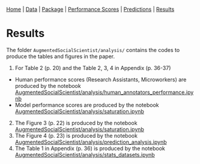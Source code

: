 [Home](../../../README.md) | [Data](../../../datasets/README.md) | [Package](../../../Core/README.md) | [Performance Scores](./saturation.md) | [Predictions](./train_predict.md) | [Results](./analysis.md)

# Results

The folder `AugmentedSocialScientist/analysis/` contains the codes to produce the tables and figures in the paper.


1. For Table 2 (p. 20) and the Table 2, 3, 4 in Appendix (p. 36-37)
- Human performance scores (Research Assistants, Microworkers) are produced by the notebook [AugmentedSocialScientist/analysis/human_annotators_performance.ipynb](../../analysis/human_annotators_performance.ipynb)
- Model performance scores are produced by the notebook [AugmentedSocialScientist/analysis/saturation.ipynb](../../analysis/saturation.ipynb)

2. The Figure 3 (p. 22) is produced by the notebook [AugmentedSocialScientist/analysis/saturation.ipynb](../../analysis/saturation.ipynb)
3. The Figure 4 (p. 23) is produced by the notebook [AugmentedSocialScientist/analysis/prediction_analysis.ipynb](../../analysis/prediction_analysis.ipynb)
4. The Table 1 in Appendix (p. 36) is produced by the notebook [AugmentedSocialScientist/analysis/stats_datasets.ipynb](../../analysis/stats_datasets.ipynb)
